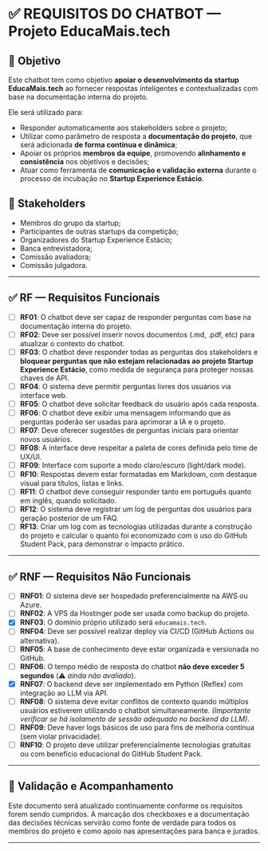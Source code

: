 # ✅ REQUISITOS DO CHATBOT — Projeto EducaMais.tech

## 🎯 Objetivo

Este chatbot tem como objetivo **apoiar o desenvolvimento da startup EducaMais.tech** ao fornecer respostas inteligentes e contextualizadas com base na documentação interna do projeto.

Ele será utilizado para:

- Responder automaticamente aos stakeholders sobre o projeto;
- Utilizar como parâmetro de resposta a **documentação do projeto**, que será adicionada **de forma contínua e dinâmica**;
- Apoiar os próprios **membros da equipe**, promovendo **alinhamento e consistência** nos objetivos e decisões;
- Atuar como ferramenta de **comunicação e validação externa** durante o processo de incubação no **Startup Experience Estácio**.

## 👥 Stakeholders

- Membros do grupo da startup;
- Participantes de outras startups da competição;
- Organizadores do Startup Experience Estácio;
- Banca entrevistadora;
- Comissão avaliadora;
- Comissão julgadora.

---

## ✅ RF — Requisitos Funcionais

- [ ] **RF01**: O chatbot deve ser capaz de responder perguntas com base na documentação interna do projeto.
- [ ] **RF02**: Deve ser possível inserir novos documentos (.md, .pdf, etc) para atualizar o contexto do chatbot.
- [ ] **RF03**: O chatbot deve responder todas as perguntas dos stakeholders e **bloquear perguntas que não estejam relacionadas ao projeto Startup Experience Estácio**, como medida de segurança para proteger nossas chaves de API.
- [ ] **RF04**: O sistema deve permitir perguntas livres dos usuários via interface web.
- [ ] **RF05**: O chatbot deve solicitar feedback do usuário após cada resposta.
- [ ] **RF06**: O chatbot deve exibir uma mensagem informando que as perguntas poderão ser usadas para aprimorar a IA e o projeto.
- [ ] **RF07**: Deve oferecer sugestões de perguntas iniciais para orientar novos usuários.
- [ ] **RF08**: A interface deve respeitar a paleta de cores definida pelo time de UX/UI.
- [ ] **RF09**: Interface com suporte a modo claro/escuro (light/dark mode).
- [ ] **RF10**: Respostas devem estar formatadas em Markdown, com destaque visual para títulos, listas e links.
- [ ] **RF11**: O chatbot deve conseguir responder tanto em português quanto em inglês, quando solicitado.
- [ ] **RF12**: O sistema deve registrar um log de perguntas dos usuários para geração posterior de um FAQ.
- [ ] **RF13**: Criar um log com as tecnologias utilizadas durante a construção do projeto e calcular o quanto foi economizado com o uso do GitHub Student Pack, para demonstrar o impacto prático.

---

## ✅ RNF — Requisitos Não Funcionais

- [ ] **RNF01**: O sistema deve ser hospedado preferencialmente na AWS ou Azure.
- [ ] **RNF02**: A VPS da Hostinger pode ser usada como backup do projeto.
- [x] **RNF03**: O domínio próprio utilizado será `educamais.tech`.
- [ ] **RNF04**: Deve ser possível realizar deploy via CI/CD (GitHub Actions ou alternativa).
- [ ] **RNF05**: A base de conhecimento deve estar organizada e versionada no GitHub.
- [ ] **RNF06**: O tempo médio de resposta do chatbot **não deve exceder 5 segundos** (⚠️ *ainda não avaliado*).
- [x] **RNF07**: O backend deve ser implementado em Python (Reflex) com integração ao LLM via API.
- [ ] **RNF08**: O sistema deve evitar conflitos de contexto quando múltiplos usuários estiverem utilizando o chatbot simultaneamente. *(Importante verificar se há isolamento de sessão adequado no backend da LLM)*.
- [ ] **RNF09**: Deve haver logs básicos de uso para fins de melhoria contínua (sem violar privacidade).
- [ ] **RNF10**: O projeto deve utilizar preferencialmente tecnologias gratuitas ou com benefício educacional do GitHub Student Pack.

---

## 🔁 Validação e Acompanhamento

Este documento será atualizado continuamente conforme os requisitos forem sendo cumpridos. A marcação dos checkboxes e a documentação das decisões técnicas servirão como fonte de verdade para todos os membros do projeto e como apoio nas apresentações para banca e jurados.

---

